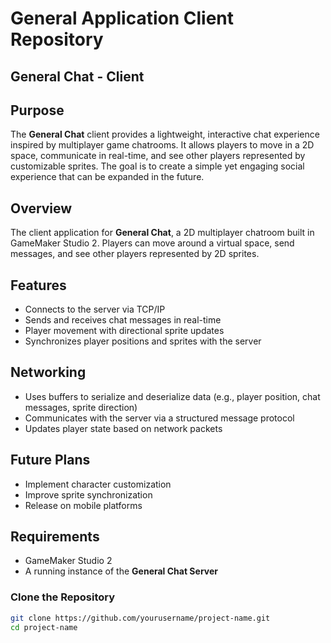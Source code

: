 # General Application Client Repository

## General Chat - Client  

## Purpose  
The **General Chat** client provides a lightweight, interactive chat experience inspired by multiplayer game chatrooms. It allows players to move in a 2D space, communicate in real-time, and see other players represented by customizable sprites. The goal is to create a simple yet engaging social experience that can be expanded in the future.  

## Overview  
The client application for **General Chat**, a 2D multiplayer chatroom built in GameMaker Studio 2. Players can move around a virtual space, send messages, and see other players represented by 2D sprites.  

## Features  
- Connects to the server via TCP/IP  
- Sends and receives chat messages in real-time  
- Player movement with directional sprite updates  
- Synchronizes player positions and sprites with the server  

## Networking  
- Uses buffers to serialize and deserialize data (e.g., player position, chat messages, sprite direction)  
- Communicates with the server via a structured message protocol  
- Updates player state based on network packets  

## Future Plans  
- Implement character customization  
- Improve sprite synchronization  
- Release on mobile platforms  

## Requirements  
- GameMaker Studio 2  
- A running instance of the **General Chat Server**  


### Clone the Repository
```sh
git clone https://github.com/yourusername/project-name.git
cd project-name
